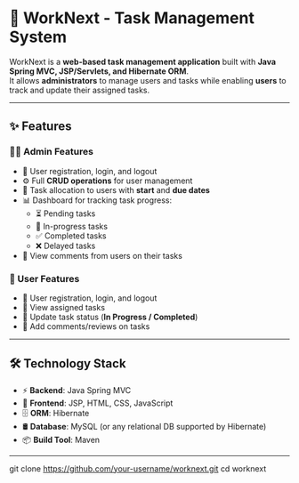 # 🚀 WorkNext - Task Management System  

WorkNext is a **web-based task management application** built with **Java Spring MVC, JSP/Servlets, and Hibernate ORM**.  
It allows **administrators** to manage users and tasks while enabling **users** to track and update their assigned tasks.  

---

## ✨ Features  

### 👨‍💻 Admin Features  
- 🔑 User registration, login, and logout  
- ⚙️ Full **CRUD operations** for user management  
- 📌 Task allocation to users with **start** and **due dates**  
- 📊 Dashboard for tracking task progress:  
  - ⏳ Pending tasks  
  - 🚧 In-progress tasks  
  - ✅ Completed tasks  
  - ❌ Delayed tasks  
- 💬 View comments from users on their tasks  

### 👤 User Features  
- 🔑 User registration, login, and logout  
- 📂 View assigned tasks  
- 🔄 Update task status (**In Progress / Completed**)  
- 💬 Add comments/reviews on tasks  

---

## 🛠️ Technology Stack  

- ⚡ **Backend**: Java Spring MVC  
- 🎨 **Frontend**: JSP, HTML, CSS, JavaScript  
- 🗄️ **ORM**: Hibernate  
- 🛢️ **Database**: MySQL (or any relational DB supported by Hibernate)  
- 📦 **Build Tool**: Maven  

---


   git clone https://github.com/your-username/worknext.git
   cd worknext
